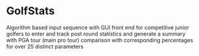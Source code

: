 # GolfStats
Algorithm based input sequence with GUI front end for competitive junior golfers to enter and track post round statistics and generate a summary with PGA tour (main pro tour) comparison with corresponding percentages for over 25 distinct parameters
